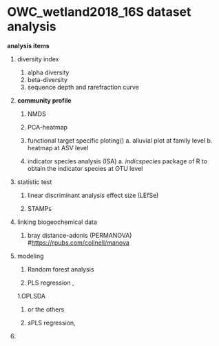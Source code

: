 # OWC_wetland2018_16S dataset analysis

**analysis items**
1. diversity index
    1. alpha diversity
    1. beta-diversity
    1. sequence depth and rarefraction curve

1. **community profile**
    1. NMDS
    
    1. PCA-heatmap
    
    1. functional target specific ploting()
        a. alluvial plot at family level
        b. heatmap at ASV level
    
    1. indicator species analysis (ISA)
        a. *indicspecies* package of R to obtain the indicator species at OTU level 

1. statistic test
    1. linear discriminant analysis effect size (LEfSe)
    
    1. STAMPs 


1. linking biogeochemical data
    1. bray distance-adonis (PERMANOVA) #https://rpubs.com/collnell/manova

1. modeling
    1. Random forest analysis
    
    1. PLS regression , 
    
    1.OPLSDA
    
    1. or the others
    
    1. sPLS regression,


1. 

